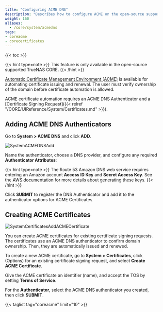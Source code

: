 ```yaml
---
title: "Configuring ACME DNS"
description: "Describes how to configure ACME on the open-source supported TrueNAS CORE."
weight: 160
aliases:
  - /core/system/acmedns
tags:
- coreacme
- corecertificates
---
```


{{< toc >}}

{{< hint type=note >}}
This feature is only available in the open-source supported TrueNAS CORE.
{{< /hint >}}

[Automatic Certificate Management Environment (ACME)](https://ietf-wg-acme.github.io/acme/draft-ietf-acme-acme.html) is available for automating certificate issuing and renewal.
The user must verify ownership of the domain before certificate automation is allowed.

ACME certificate automation requires an ACME DNS Authenticator and a [Certificate Signing Request]({{< relref "/CORE/UIReference/System/Certificates.md" >}}).

## Adding ACME DNS Authenticators

Go to **System > ACME DNS** and click **ADD**.

![SystemACMEDNSAdd](/images/CORE/System/SystemACMEDNSAdd.png "ACME DNS Add")

Name the authenticator, choose a DNS provider, and configure any required **Authenticator Attributes**:

{{< hint type=note >}}
The Route 53 Amazon DNS web service requires entering an Amazon account **Access ID Key** and **Secret Access Key**.
See the [AWS documentation](https://aws.amazon.com/premiumsupport/knowledge-center/create-access-key/) for more details about generating these keys.
{{< /hint >}}

Click **SUBMIT** to register the DNS Authenticator and add it to the authenticator options for ACME Certificates.

## Creating ACME Certificates

![SystemCertificatesAddACMECertificate](/images/CORE/System/SystemCertificatesAddACMECertificate.png "Create an ACME Certificate")

You can create ACME certificates for existing certificate signing requests.
The certificates use an ACME DNS authenticator to confirm domain ownership. Then, they are automatically issued and renewed.

To create a new ACME certificate, go to **System > Certificates**, click <i class="fa fa-ellipsis-v" aria-hidden="true" title="Options"></i> (Options) for an existing certificate signing request, and select **Create ACME Certificate**.

Give the ACME certificate an identifier (name), and accept the TOS by setting **Terms of Service**.

For the **Authenticator**, select the ACME DNS authenticator you created, then click **SUBMIT**.

{{< taglist tag="coreacme" limit="10" >}}
